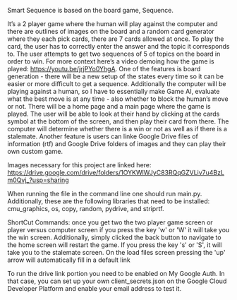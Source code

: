 Smart Sequence is based on the board game, Sequence.

It’s a 2 player game where the human will play against the computer and there are outlines of images on the board and a random card generator where they each pick cards, there are 7 cards allowed at once. To play the card, the user has to correctly enter the answer and the topic it corresponds to. The user attempts to get two sequences of 5 of topics on the board in order to win. For more context here’s a video demoing how the game is played:  https://youtu.be/jrjPYo0YhgA. One of the features is board generation - there will be a new setup of the states every time so it can be easier or more difficult to get a sequence. Additionally the computer will be playing against a human, so I have to essentially make Game AI, evaluate what the best move is at any time - also whether to block the human’s move or not. There will be a home page and a main page where the game is played. The user will be able to look at their hand by clicking at the cards symbol at the bottom of the screen, and then play their card from there. The computer will determine whether there is a win or not as well as if there is a stalemate. Another feature is users can linke Google Drive files of information (rtf) and Google Drive folders of images and they can play their own custom game.


Images necessary for this project are linked here: https://drive.google.com/drive/folders/1OYKWlWJyC83RQqGZVLiv7u4BzLm0Qvj_?usp=sharing

When running the file in the command line one should run main.py. Additionally, these are the following libraries that need to be installed: cmu_graphics, os, copy, random, pydrive, and striprtf.

ShortCut Commands: once you get two the two player game screen or player versus computer screen if you press the key 'w' or 'W' it will take you the win screen. Additionally, simply clicked the back button to navigate to the home screen will restart the game. If you press the key 's' or 'S', it will take you to the stalemate screen. On the load files screen pressing the 'up' arrow will automatically fill in a default link


To run the drive link portion you need to be enabled on My Google Auth. In that case, you can set up your own client_secrets.json on the Google Cloud Developer Platform and enable your email address to test it.
